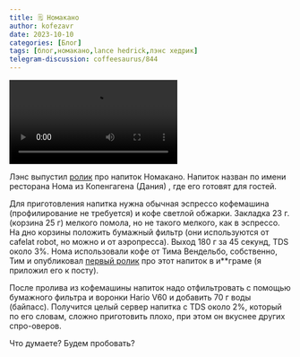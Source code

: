 ```yaml
---
title: 🗒 Номакано
author: kofezavr
date: 2023-10-10
categories: [Блог]
tags: [блог,номакано,lance hedrick,лэнс хедрик]
telegram-discussion: coffeesaurus/844
--- 
```

![Номакано](/assets/img/posts/23/10/nomakano.mp4)

Лэнс выпустил [ролик](https://www.youtube.com/watch?v=Ggmq3rVPYm8) про напиток Номакано. Напиток назван по имени ресторана Нома из Копенгагена (Дания) , где его готовят для гостей.

Для приготовления напитка нужна обычная эспрессо кофемашина (профилирование не требуется) и кофе светлой обжарки. Закладка 23 г. (корзина 25 г) мелкого помола, но не такого мелкого, как в эспрессо. На дно корзины положить бумажный фильтр (они используются от cafelat robot, но можно и от аэропресса). Выход 180 г за 45 секунд, TDS около 3%. Нома использовали кофе от Тима Вендельбо, собственно, Тим и опубликовал [первый ролик](https://www.instagram.com/p/CxKzevNMK4X/) про этот напиток в и\*\*граме (я приложил его к посту).

После пролива из кофемашины напиток надо отфильтровать с помощью бумажного фильтра и воронки Hario V60 и добавить 70 г воды (байпасс). Получится целый сервер напитка с TDS около 2%, который по его словам, сложно приготовить плохо, при этом он вкуснее других спро-оверов.

Что думаете? Будем пробовать?